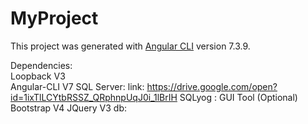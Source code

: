 # MyProject

This project was generated with [Angular CLI](https://github.com/angular/angular-cli) version 7.3.9.

Dependencies:<br/>
Loopback V3<br/>
Angular-CLI V7
SQL Server: link: https://drive.google.com/open?id=1ixTlLCYtbRSSZ_QRphnpUqJ0i_1lBrIH
SQLyog : GUI Tool (Optional)
Bootstrap V4
JQuery V3
db: 

